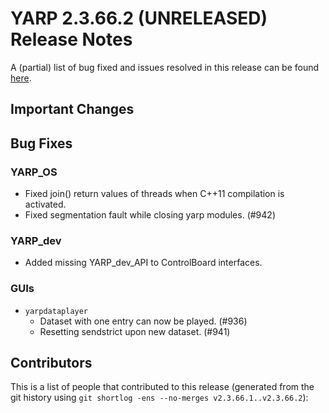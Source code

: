 YARP 2.3.66.2 (UNRELEASED) Release Notes
========================================


A (partial) list of bug fixed and issues resolved in this release can be found
[here](https://github.com/robotology/yarp/issues?q=label%3A%22Fixed+in%3A+YARP+2.3.66.2%22).


Important Changes
-----------------

Bug Fixes
---------

### YARP_OS

* Fixed join() return values of threads when C++11 compilation is activated.
* Fixed segmentation fault while closing yarp modules. (#942)

### YARP_dev

* Added missing YARP_dev_API to ControlBoard interfaces.

### GUIs

* `yarpdataplayer`
  * Dataset with one entry can now be played. (#936)
  * Resetting sendstrict upon new dataset. (#941)

Contributors
------------

This is a list of people that contributed to this release (generated from the
git history using `git shortlog -ens --no-merges v2.3.66.1..v2.3.66.2`):

```
```
